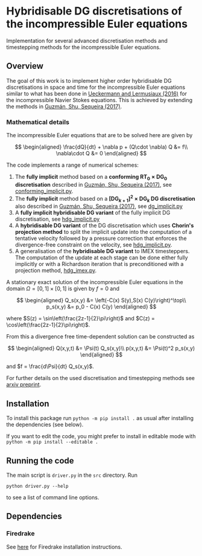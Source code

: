 # Hybridisable DG discretisations of the incompressible Euler equations

Implementation for several advanced discretisation methods and timestepping methods for the incompressible Euler equations.

## Overview
The goal of this work is to implement higher order hybridisable DG discretisations in space and time for the incompressible Euler equations similar to what has been done in [Ueckermann and Lermusiaux (2016)](https://www.sciencedirect.com/science/article/pii/S0021999115007688?casa_token=aQP8a2IuX-MAAAAA:7KlvJnlSAoFO229d61uDrHxbyoJiYnoeE7laDV0pfrGDENnq4cmYVRGkXLTZuZnbmkX19hF_lQ) for the incompressible Navier Stokes equations. This is achieved by extending the methods in [Guzmán, Shu, Sequeira (2017)](https://academic.oup.com/imajna/article/37/4/1733/2670304?login=false).

### Mathematical details

The incompressible Euler equations that are to be solved here are given by

$$
\begin{aligned}
\frac{dQ}{dt} + \nabla p + (Q\cdot \nabla) Q &= f\\
\nabla\cdot Q &= 0
\end{aligned}
$$

The code implements a range of numerical schemes:

1. The **fully implicit** method based on a **conforming $\text{RT}_0\times \text{DG}_0$ discretisation** described in [Guzmán, Shu, Sequeira (2017)](https://academic.oup.com/imajna/article/37/4/1733/2670304?login=false), see [conforming_implicit.py](IncompressibleEulerHDG/tree/main/src/timesteppers/conforming_implicit.py).
2. The **fully implicit** method based on a **$[\text{DG}_{k+1}]^2\times \text{DG}_k$ DG discretisation** also described in [Guzmán, Shu, Sequeira (2017)](https://academic.oup.com/imajna/article/37/4/1733/2670304?login=false), see [dg_implicit.py](IncompressibleEulerHDG/tree/main/src/timesteppers/dg_implicit.py)
3. A **fully implicit hybridisable DG variant** of the fully implicit DG discretisation, see [hdg_implicit.py](IncompressibleEulerHDG/tree/main/src/timesteppers/hdg_implicit.py)
4. A **hybridisable DG variant** of the DG discretisation which uses **Chorin's projection method** to split the implicit update into the computation of a tentative velocity followed by a pressure correction that enforces the divergence-free constraint on the velocity, see [hdg_implicit.py](IncompressibleEulerHDG/tree/main/src/timesteppers/hdg_implicit.py).
5. A generalisation of the **hybridisable DG variant** to IMEX timesteppers. The computation of the update at each stage can be done either fully implicitly or with a Richardson iteration that is preconditioned with a projection method, [hdg_imex.py](IncompressibleEulerHDG/tree/main/src/timesteppers/hdg_imex.py).

A stationary exact solution of the incompressible Euler equations in the domain $\Omega = [0,1]\times [0,1]$ is given by $f = 0$ and

$$
\begin{aligned}
    Q_s(x,y) &= \left(-C(x) S(y),S(x) C(y)\right)^\top\\
    p_s(x,y) &= p_0 - C(x) C(y)
\end{aligned}
$$

where $S(z) = \sin\left(\frac{2z-1}{2}\pi\right)$ and $C(z) = \cos\left(\frac{2z-1}{2}\pi\right)$.

From this a divergence free time-dependent solution can be constructed as

$$
\begin{aligned}
    Q(x,y,t) &= \Psi(t) Q_s(x,y)\\
    p(x,y,t) &= \Psi(t)^2 p_s(x,y)
\end{aligned}
$$

and $f = \frac{d\Psi}{dt} Q_s(x,y)$.

For further details on the used discretisation and timestepping methods see [arxiv preprint](http://arxiv.org/abs/2410.09790).

## Installation
To install this package run 
```python -m pip install .```
as usual after installing the dependencies (see below).

If you want to edit the code, you might prefer to install in editable mode with
```python -m pip install --editable .```

## Running the code
The main script is `driver.py` in the `src` directory. Run

```
python driver.py --help
```

to see a list of command line options.

## Dependencies
### Firedrake
See [here](https://www.firedrakeproject.org/download.html) for Firedrake installation instructions.